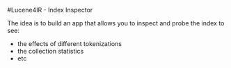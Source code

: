 #Lucene4IR - Index Inspector

The idea is to build an app that allows you to inspect and probe the index to see:

- the effects of different tokenizations
- the collection statistics
- etc

